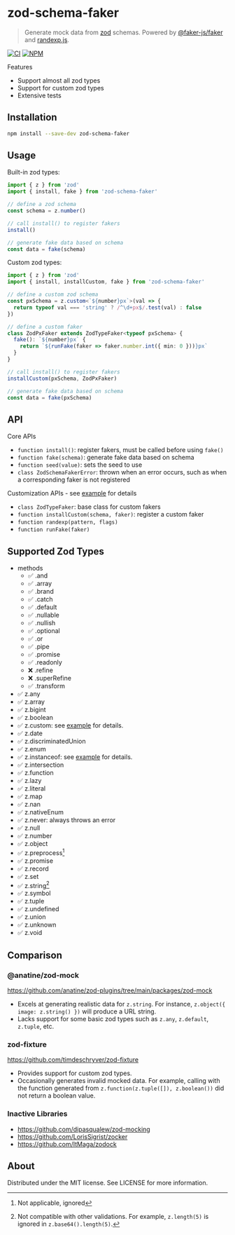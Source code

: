 # zod-schema-faker

> Generate mock data from [zod](https://github.com/colinhacks/zod) schemas. Powered by
> [@faker-js/faker](https://github.com/faker-js/faker) and [randexp.js](https://github.com/fent/randexp.js).

[![CI](https://github.com/soc221b/zod-schema-faker/actions/workflows/ci.yml/badge.svg)](https://github.com/soc221b/zod-schema-faker/actions/workflows/ci.yml)
[![NPM](https://img.shields.io/npm/v/zod-schema-faker.svg?label=NPM&color=brightgreen)](https://www.npmjs.com/package/zod-schema-faker)

Features

- Support almost all zod types
- Support for custom zod types
- Extensive tests

## Installation

```sh
npm install --save-dev zod-schema-faker
```

## Usage

Built-in zod types:

```ts
import { z } from 'zod'
import { install, fake } from 'zod-schema-faker'

// define a zod schema
const schema = z.number()

// call install() to register fakers
install()

// generate fake data based on schema
const data = fake(schema)
```

Custom zod types:

```ts
import { z } from 'zod'
import { install, installCustom, fake } from 'zod-schema-faker'

// define a custom zod schema
const pxSchema = z.custom<`${number}px`>(val => {
  return typeof val === 'string' ? /^\d+px$/.test(val) : false
})

// define a custom faker
class ZodPxFaker extends ZodTypeFaker<typeof pxSchema> {
  fake(): `${number}px` {
    return `${runFake(faker => faker.number.int({ min: 0 }))}px`
  }
}

// call install() to register fakers
installCustom(pxSchema, ZodPxFaker)

// generate fake data based on schema
const data = fake(pxSchema)
```

## API

Core APIs

- `function install()`: register fakers, must be called before using `fake()`
- `function fake(schema)`: generate fake data based on schema
- `function seed(value)`: sets the seed to use
- `class ZodSchemaFakerError`: thrown when an error occurs, such as when a corresponding faker is not registered

Customization APIs - see [example](./tests/zod-custom-faker.test.ts) for details

- `class ZodTypeFaker`: base class for custom fakers
- `function installCustom(schema, faker)`: register a custom faker
- `function randexp(pattern, flags)`
- `function runFake(faker)`

## Supported Zod Types

- methods
  - ✅ .and
  - ✅ .array
  - ✅ .brand
  - ✅ .catch
  - ✅ .default
  - ✅ .nullable
  - ✅ .nullish
  - ✅ .optional
  - ✅ .or
  - ✅ .pipe
  - ✅ .promise
  - ✅ .readonly
  - ❌ .refine
  - ❌ .superRefine
  - ✅ .transform
- ✅ z.any
- ✅ z.array
- ✅ z.bigint
- ✅ z.boolean
- ✅ z.custom: see [example](./tests/zod-custom-faker.test.ts) for details.
- ✅ z.date
- ✅ z.discriminatedUnion
- ✅ z.enum
- ✅ z.instanceof: see [example](./tests/zod-instanceof-faker.test.ts) for details.
- ✅ z.intersection
- ✅ z.function
- ✅ z.lazy
- ✅ z.literal
- ✅ z.map
- ✅ z.nan
- ✅ z.nativeEnum
- ✅ z.never: always throws an error
- ✅ z.null
- ✅ z.number
- ✅ z.object
- ✅ z.preprocess[^2]
- ✅ z.promise
- ✅ z.record
- ✅ z.set
- ✅ z.string[^1]
- ✅ z.symbol
- ✅ z.tuple
- ✅ z.undefined
- ✅ z.union
- ✅ z.unknown
- ✅ z.void

[^1]: Not compatible with other validations. For example, `z.length(5)` is ignored in `z.base64().length(5)`.

[^2]: Not applicable, ignored

## Comparison

### @anatine/zod-mock

https://github.com/anatine/zod-plugins/tree/main/packages/zod-mock

- Excels at generating realistic data for `z.string`. For instance, `z.object({ image: z.string() })` will produce a URL
  string.
- Lacks support for some basic zod types such as `z.any`, `z.default`, `z.tuple`, etc.

### zod-fixture

https://github.com/timdeschryver/zod-fixture

- Provides support for custom zod types.
- Occasionally generates invalid mocked data. For example, calling with the function generated from
  `z.function(z.tuple([]), z.boolean())` did not return a boolean value.

### Inactive Libraries

- https://github.com/dipasqualew/zod-mocking
- https://github.com/LorisSigrist/zocker
- https://github.com/ItMaga/zodock

## About

Distributed under the MIT license. See LICENSE for more information.
